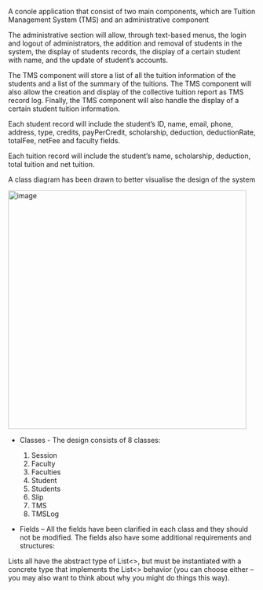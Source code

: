 A conole application that consist of two main components, which are Tuition Management System (TMS) and an administrative component

The  administrative  section  will  allow,  through  text-based  menus,  the  login  and  logout  of  administrators,  the 
addition and removal of students in the system, the display of students records, the display of a certain student 
with name, and the update of student’s accounts. 
 
The TMS component will store a list of all the tuition information of the students and a list of the summary of 
the tuitions. The TMS component will also allow the creation and display of the collective tuition report as TMS 
record log. Finally, the TMS component will also handle the display of a certain student tuition information. 
 
Each student record will include the student’s ID, name, email, phone, address, type, credits, payPerCredit, 
scholarship, deduction, deductionRate, totalFee, netFee and faculty fields. 
 
Each tuition record will include the student’s name, scholarship, deduction, total tuition and net tuition. 

A class diagram has been drawn to better visualise the design of the system

<img width="485" alt="image" src="https://user-images.githubusercontent.com/48937488/209455602-8bc56537-2ec9-47e0-8dba-1435a648237c.png">

* Classes - The design consists of 8 classes:
  1. Session
  2. Faculty
  3. Faculties
  4. Student
  5. Students
  6. Slip
  7. TMS
  8. TMSLog
  
* Fields – All the fields have been clarified in each class and they should not be modified. The fields also have some additional requirements and structures:

Lists all have the abstract type of List<>, but must be instantiated with a concrete type that
implements the List<> behavior (you can choose either – you may also want to think about why
you might do things this way).

